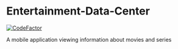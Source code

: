 # Entertainment-Data-Center

[![CodeFactor](https://www.codefactor.io/repository/github/sabratech/entertainment-data-center/badge)](https://www.codefactor.io/repository/github/sabratech/entertainment-data-center)

A mobile application viewing information about movies and series
